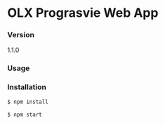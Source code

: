 # OLX Prograsvie Web App



### Version
1.1.0

### Usage


### Installation


```sh
$ npm install
```

```sh
$ npm start
```
